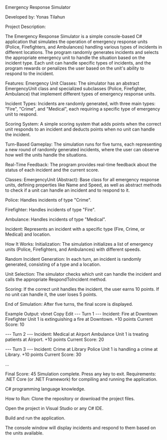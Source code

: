 Emergency Response Simulator

Developed by: Yonas Tilahun

Project Description:

The Emergency Response Simulator is a simple console-based C# application that simulates the operation of emergency response units (Police, Firefighters, and Ambulances) handling various types of incidents in different locations. The program randomly generates incidents and selects the appropriate emergency unit to handle the situation based on the incident type. Each unit can handle specific types of incidents, and the program rewards or penalizes the user based on the unit's ability to respond to the incident.

Features:
Emergency Unit Classes: The simulator has an abstract EmergencyUnit class and specialized subclasses (Police, Firefighter, Ambulance) that implement different types of emergency response units.

Incident Types: Incidents are randomly generated, with three main types: "Fire", "Crime", and "Medical", each requiring a specific type of emergency unit to respond.

Scoring System: A simple scoring system that adds points when the correct unit responds to an incident and deducts points when no unit can handle the incident.

Turn-Based Gameplay: The simulation runs for five turns, each representing a new round of randomly generated incidents, where the user can observe how well the units handle the situations.

Real-Time Feedback: The program provides real-time feedback about the status of each incident and the current score.

Classes:
EmergencyUnit (Abstract): Base class for all emergency response units, defining properties like Name and Speed, as well as abstract methods to check if a unit can handle an incident and to respond to it.

Police: Handles incidents of type "Crime".

Firefighter: Handles incidents of type "Fire".

Ambulance: Handles incidents of type "Medical".

Incident: Represents an incident with a specific type (Fire, Crime, or Medical) and location.

How It Works:
Initialization: The simulation initializes a list of emergency units (Police, Firefighters, and Ambulances) with different speeds.

Random Incident Generation: In each turn, an incident is randomly generated, consisting of a type and a location.

Unit Selection: The simulator checks which unit can handle the incident and calls the appropriate RespondToIncident method.

Scoring: If the correct unit handles the incident, the user earns 10 points. If no unit can handle it, the user loses 5 points.

End of Simulation: After five turns, the final score is displayed.

Example Output:
vbnet
Copy
Edit
--- Turn 1 ---
Incident: Fire at Downtown
Firefighter Unit 1 is extinguishing a fire at Downtown.
+10 points
Current Score: 10

--- Turn 2 ---
Incident: Medical at Airport
Ambulance Unit 1 is treating patients at Airport.
+10 points
Current Score: 20

--- Turn 3 ---
Incident: Crime at Library
Police Unit 1 is handling a crime at Library.
+10 points
Current Score: 30

...

Final Score: 45
Simulation complete. Press any key to exit.
Requirements:
.NET Core (or .NET Framework) for compiling and running the application.

C# programming language knowledge.

How to Run:
Clone the repository or download the project files.

Open the project in Visual Studio or any C# IDE.

Build and run the application.

The console window will display incidents and respond to them based on the units available.
